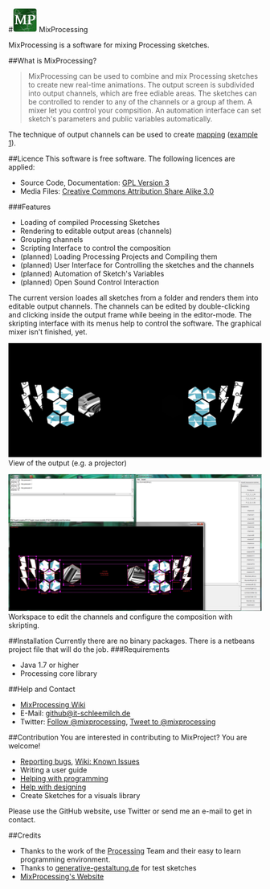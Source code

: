 #![MixProcessing Logo](https://github.com/itschleemilch/MixProcessing/raw/master/images/MixProcessing-Logo_48x48.png) MixProcessing

MixProcessing is a software for mixing Processing sketches.

##What is MixProcessing?
>MixProcessing can be used to combine and mix Processing sketches to create new real-time animations. The output screen is subdivided into output channels, which are free ediable areas. The sketches can be controlled to render to any of the channels or a group af them. A mixer let you control your compsition. An automation interface can set sketch's parameters and public variables automatically.

The technique of output channels can be used to create [mapping](http://en.wikipedia.org/wiki/Projection_mapping) ([example 1](http://www.vjseptum.com/wp-content/uploads/2013/01/Coliseum_VO_003.jpg)).

##Licence
This software is free software. The following licences are applied:
* Source Code, Documentation: [GPL Version 3](https://github.com/itschleemilch/MixProcessing/raw/master/LICENSE)
* Media Files: [Creative Commons Attribution Share Alike 3.0](https://creativecommons.org/licenses/by-sa/3.0/de/deed.en)

###Features
* Loading of compiled Processing Sketches
* Rendering to editable output areas (channels)
* Grouping channels
* Scripting Interface to control the composition
* (planned) Loading Processing Projects and Compiling them
* (planned) User Interface for Controlling the sketches and the channels
* (planned) Automation of Sketch's Variables
* (planned) Open Sound Control Interaction

The current version loades all sketches from a folder and renders them into editable output channels. The channels can be edited by double-clicking and clicking inside the output frame while beeing in the editor-mode. The skripting interface with its menus help to control the software. The graphical mixer isn't finished, yet.

![Demonstration of the current codebase](https://github.com/itschleemilch/MixProcessing/raw/master/images/2014-08-15_tech_demo2_output.jpg)  
View of the output (e.g. a projector)

![Edit mode](https://github.com/itschleemilch/MixProcessing/raw/master/images/2014-08-15_tech_demo2.jpg)  
Workspace to edit the channels and configure the composition with skripting.

##Installation
Currently there are no binary packages. There is a netbeans project file that will do the job. 
###Requirements
* Java 1.7 or higher
* Processing core library

##Help and Contact
* [MixProcessing Wiki](https://github.com/itschleemilch/MixProcessing/wiki)
* E-Mail: <github@it-schleemilch.de>
* Twitter: [Follow @mixprocessing](https://twitter.com/mixprocessing), [Tweet to @mixprocessing]("https://twitter.com/intent/tweet?screen_name=mixprocessing)

##Contribution
You are interested in contributing to MixProject? You are welcome! 

* [Reporting bugs](https://github.com/itschleemilch/MixProcessing/issues), [Wiki: Known Issues](https://github.com/itschleemilch/MixProcessing/wiki/Known-Issues)
* Writing a user guide
* [Helping with programming](https://github.com/itschleemilch/MixProcessing/wiki/Roadmap)
* [Help with designing](https://github.com/itschleemilch/MixProcessing/blob/design/source/Design/1%20Development/2014-08-20%20Briefing/Design-Tasks.md)
* Create Sketches for a visuals library

Please use the GitHub website, use Twitter or send me an e-mail to get in contact.

##Credits
* Thanks to the work of the [Processing](http://www.processing.org/) Team and their easy to learn programming environment.
* Thanks to [generative-gestaltung.de](http://generative-gestaltung.de/) for test sketches
* [MixProcessing's Website](http://itschleemilch.github.io/MixProcessing/)
